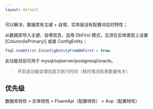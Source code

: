 ```yaml
---
layout: default
---
```


可以解决，数据库有主键 + 自增，实体层没有配置对应的特性；

从数据库导入主键、自增信息，适用 DbFirst 模式，无须在实体类型上设置 [Column(IsPrimary)] 或者 ConfigEntity；

```csharp
fsql.CodeFirst.IsConfigEntityFromDbFirst = true;
```

此功能目前可用于 mysql/sqlserver/postgresql/oracle。

> 开启该功能会增加首次执行时间（耗时情况和表数量有关）

## 优先级

数据库特性 > 实体特性 > FluentApi（配置特性） > Aop（配置特性）
